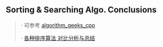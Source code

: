 ## Sorting & Searching Algo. Conclusions

> · 可参考 [algorithm_geeks_cpp](https://github.com/AndrewZcc/algorithm_geeks_cpp)
>
> · [各种排序算法 对比分析与总结](https://github.com/AndrewZcc/algorithm_geeks_cpp/blob/master/sort/summary.md)